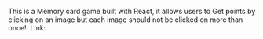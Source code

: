 This is a Memory card game built with React, it allows users to Get points by clicking on an image but each image should not be clicked on more than once!. Link: